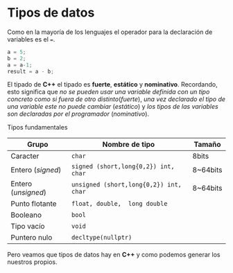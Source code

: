 Tipos de datos
====

Como en la mayoría de los lenguajes el operador para la declaración de variables es el `=`.

```cpp
a = 5;
b = 2;
a = a-1;
result = a - b;
```
El tipado de **C++** el tipado es **fuerte**, **estático** y **nominativo**. Recordando, esto significa que _no se pueden usar una variable definida con un tipo concreto como si fuera de otro distinto_(_fuerte_), _una vez declarado el tipo de una variable este no puede cambiar_ (_estático_) y _los tipos de las variables son declaradas por el programador_ (_nominativo_).

Tipos fundamentales

| Grupo | Nombre de tipo | Tamaño |
|--------|--------|-------|
| Caracter | `char` | 8bits |
| Entero (_signed_) | `signed (short,long{0,2}) int, char` | 8~64bits |
| Entero (_unsigned_) | `unsigned (short,long{0,2}) int, char` | 8~64bits |
| Punto flotante | `float, double,  long double` | |
| Booleano | `bool` ||
| Tipo vacío | `void` || 
| Puntero nulo | `decltype(nullptr)` ||


Pero veamos que tipos de datos hay en **C++** y como podemos generar los nuestros propios.


